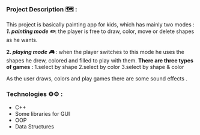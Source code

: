 ### **Project Description 🗺️ :**
This project is basically painting app for kids, which has mainly two modes :
**_1. painting mode :pencil2:_**: the player is free to draw, color, move or delete shapes as he wants. 

**2. _playing mode 🎮_** : when the player switches to this mode he uses the shapes he drew, colored and filled to play with them.
**There are three types of games :** 
1.select by shape
2.select by color 
3.select by shape & color

As the user draws, colors and play games there are some sound effects .

### Technologies :gear::gear: :
- C++
- Some libraries for GUI
- OOP
- Data Structures
